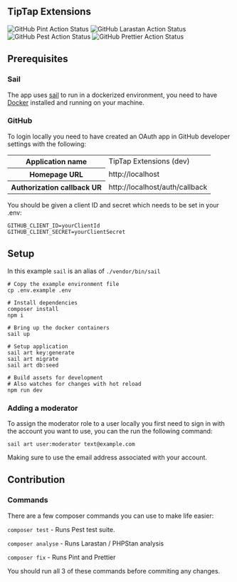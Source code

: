 ## TipTap Extensions

![GitHub Pint Action Status](https://img.shields.io/github/actions/workflow/status/jacobfitzp/tiptap-extensions/pint.yml?branch=main&label=pint&style=flat-square)
![GitHub Larastan Action Status](https://img.shields.io/github/actions/workflow/status/jacobfitzp/tiptap-extensions/larastan.yml?branch=main&label=larastan&style=flat-square)
![GitHub Pest Action Status](https://img.shields.io/github/actions/workflow/status/jacobfitzp/tiptap-extensions/pest.yml?branch=main&label=pest&style=flat-square)
![GitHub Prettier Action Status](https://img.shields.io/github/actions/workflow/status/jacobfitzp/tiptap-extensions/prettier.yml?branch=main&label=prettier&style=flat-square)

## Prerequisites

### Sail

The app uses [sail](https://laravel.com/docs/11.x/sail) to run in a dockerized environment, you need to have [Docker](https://www.docker.com/) installed and running on your machine.

### GitHub

To login locally you need to have created an OAuth app in GitHub developer settings with the following:

<table>
    <tr>
        <th>Application name</th>
        <td>TipTap Extensions (dev)</td>
    </tr>
    <tr>
        <th>Homepage URL</th>
        <td>http://localhost</td>
    </tr>
    <tr>
        <th>Authorization callback UR</th>
        <td>http://localhost/auth/callback</td>
    </tr>
</table>

You should be given a client ID and secret which needs to be set in your .env:

```dotenv
GITHUB_CLIENT_ID=yourClientId
GITHUB_CLIENT_SECRET=yourClientSecret
```

## Setup

In this example `sail` is an alias of `./vendor/bin/sail`

```shell
# Copy the example environment file
cp .env.example .env

# Install dependencies
composer install
npm i

# Bring up the docker containers
sail up

# Setup application
sail art key:generate
sail art migrate
sail art db:seed

# Build assets for development
# Also watches for changes with hot reload
npm run dev
```

### Adding a moderator

To assign the moderator role to a user locally you first need to sign in with the account you want to use, you can the run the following command:

```shell
sail art user:moderator text@example.com
```

Making sure to use the email address associated with your account.

## Contribution

### Commands

There are a few composer commands you can use to make life easier:

`composer test` - Runs Pest test suite.

`composer analyse` - Runs Larastan / PHPStan analysis

`composer fix` - Runs Pint and Prettier

You should run all 3 of these commands before commiting any changes.
